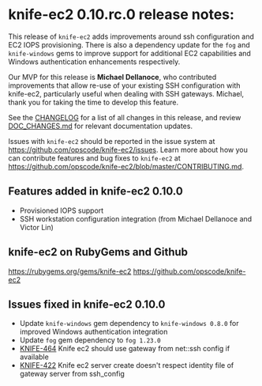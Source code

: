 <!---
This file is reset every time a new release is done. The contents of this file are for the currently unreleased version.

Example Note:

## Example Heading
Details about the thing that changed that needs to get included in the Release Notes in markdown.
-->
# knife-ec2 0.10.rc.0 release notes:
This release of `knife-ec2` adds improvements around ssh configuration and EC2
IOPS provisioning. There is also a dependency update for the `fog` and `knife-windows` gems
to improve support for additional EC2 capabilities and Windows authentication
enhancements respectively.

Our MVP for this release is **Michael Dellanoce**, who contributed improvements
that allow re-use of your existing SSH configuration with knife-ec2,
particularly useful when dealing with SSH gateways. Michael, thank you for
taking the time to develop this feature.

See the [CHANGELOG](https://github.com/opscode/knife-ec2/blob/master/CHANGELOG.md) for a list of all changes in this release, and review
[DOC_CHANGES.md](https://github.com/opscode/knife-ec2/blob/master/DOC_CHANGES.md) for relevant documentation updates.

Issues with `knife-ec2` should be reported in the issue system at
https://github.com/opscode/knife-ec2/issues. Learn more about how you can
contribute features and bug fixes to `knife-ec2` at https://github.com/opscode/knife-ec2/blob/master/CONTRIBUTING.md.

## Features added in knife-ec2 0.10.0

* Provisioned IOPS support
* SSH workstation configuration integration (from Michael Dellanoce and Victor Lin)

## knife-ec2 on RubyGems and Github
https://rubygems.org/gems/knife-ec2
https://github.com/opscode/knife-ec2

## Issues fixed in knife-ec2 0.10.0

* Update `knife-windows` gem dependency to `knife-windows 0.8.0` for improved Windows authentication integration
* Update `fog` gem dependency to `fog 1.23.0`
* [KNIFE-464](https://tickets.opscode.com/browse/KNIFE-466) Knife ec2 should use gateway from net::ssh config if available
* [KNIFE-422](https://tickets.opscode.com/browse/KNIFE-422) Knife ec2 server create doesn't respect identity file of gateway server from ssh\_config
